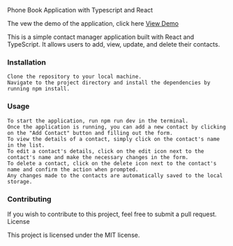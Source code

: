 Phone Book Application with Typescript and React

 The vew the demo of the application, click here [View Demo](https://github.com/your-username/phone-book-app)

This is a simple contact manager application built with React and TypeScript. It allows users to add, view, update, and delete their contacts.
### Installation

    Clone the repository to your local machine.
    Navigate to the project directory and install the dependencies by running npm install.

### Usage

    To start the application, run npm run dev in the terminal.
    Once the application is running, you can add a new contact by clicking on the "Add Contact" button and filling out the form.
    To view the details of a contact, simply click on the contact's name in the list.
    To edit a contact's details, click on the edit icon next to the contact's name and make the necessary changes in the form.
    To delete a contact, click on the delete icon next to the contact's name and confirm the action when prompted.
    Any changes made to the contacts are automatically saved to the local storage.

### Contributing

If you wish to contribute to this project, feel free to submit a pull request.
License

This project is licensed under the MIT license.
